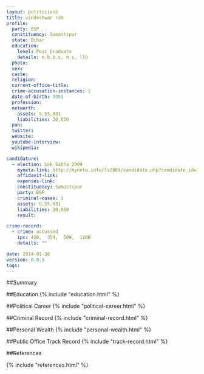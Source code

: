 ```yaml
---
layout: politician2
title: vindeshwar ram
profile: 
  party: BSP
  constituency: Samastipur
  state: Bihar
  education: 
    level: Post Graduate
    details: m.b.b.s, m.s, llb
  photo: 
  sex: 
  caste: 
  religion: 
  current-office-title: 
  crime-accusation-instances: 1
  date-of-birth: 1951
  profession: 
  networth: 
    assets: 9,55,931
    liabilities: 20,050
  pan: 
  twitter: 
  website: 
  youtube-interview: 
  wikipedia: 

candidature: 
  - election: Lok Sabha 2009
    myneta-link: http://myneta.info/ls2009/candidate.php?candidate_id=3196
    affidavit-link: 
    expenses-link: 
    constituency: Samastipur 
    party: BSP
    criminal-cases: 1
    assets: 9,55,931
    liabilities: 20,050
    result:  

crime-record: 
  - crime: accussed
    ipc: 420,  354,  509,  120B
    details: "" 

date: 2014-01-28
version: 0.0.5
tags: 
---
```

##Summary


##Education
{% include "education.html" %}


##Political Career
{% include "political-career.html" %}


##Criminal Record
{% include "criminal-record.html" %}


##Personal Wealth
{% include "personal-wealth.html" %}


##Public Office Track Record
{% include "track-record.html" %}


##References


{% include "references.html" %}